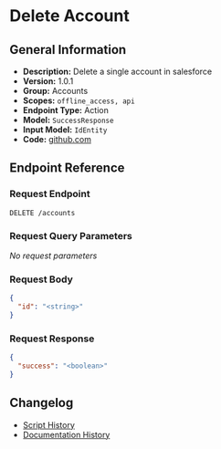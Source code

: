 <!-- BEGIN GENERATED CONTENT -->
# Delete Account

## General Information

- **Description:** Delete a single account in salesforce
- **Version:** 1.0.1
- **Group:** Accounts
- **Scopes:** `offline_access, api`
- **Endpoint Type:** Action
- **Model:** `SuccessResponse`
- **Input Model:** `IdEntity`
- **Code:** [github.com](https://github.com/NangoHQ/integration-templates/tree/main/integrations/salesforce/actions/delete-account.ts)


## Endpoint Reference

### Request Endpoint

`DELETE /accounts`

### Request Query Parameters

_No request parameters_

### Request Body

```json
{
  "id": "<string>"
}
```

### Request Response

```json
{
  "success": "<boolean>"
}
```

## Changelog

- [Script History](https://github.com/NangoHQ/integration-templates/commits/main/integrations/salesforce/actions/delete-account.ts)
- [Documentation History](https://github.com/NangoHQ/integration-templates/commits/main/integrations/salesforce/actions/delete-account.md)

<!-- END  GENERATED CONTENT -->

